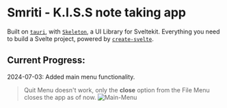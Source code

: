 # Smriti - K.I.S.S note taking app

Built on [`tauri`](https://tauri.app), with [`Skeleton`](https://skeleton.dev), a UI Library for Sveltekit. Everything you need to build a Svelte project, powered by [`create-svelte`](https://github.com/sveltejs/kit/tree/main/packages/create-svelte).

## Current Progress:
2024-07-03: Added main menu functionality.
> Quit Menu doesn't work, only the **close** option from the File Menu closes the app as of now.
![Main-Menu](https://github.com/ishanmorwal/smriti/assets/78734512/0f35f6b8-af2a-4350-a853-d19b7f7100e0)

